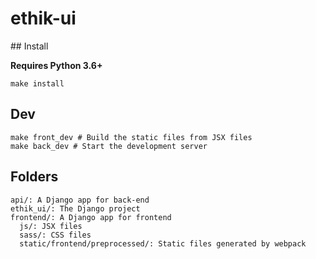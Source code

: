 # ethik-ui

## Install

**Requires Python 3.6+**

```
make install
```

## Dev

```
make front_dev # Build the static files from JSX files
make back_dev # Start the development server
```

## Folders

```
api/: A Django app for back-end
ethik_ui/: The Django project
frontend/: A Django app for frontend
  js/: JSX files
  sass/: CSS files
  static/frontend/preprocessed/: Static files generated by webpack
```
